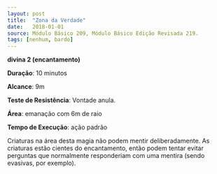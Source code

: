 ```yaml
---
layout: post
title:  "Zona da Verdade"
date:   2018-01-01
source: Módulo Básico 209, Módulo Básico Edição Revisada 219.
tags: [nenhum, bardo]
---
```


**divina 2 (encantamento)**

**Duração**: 10 minutos

**Alcance**: 9m

**Teste de Resistência**: Vontade anula.

**Área**: emanação com 6m de raio

**Tempo de Execução**: ação padrão

Criaturas na área desta magia não podem mentir deliberadamente. As criaturas estão cientes do encantamento, então podem tentar evitar perguntas que normalmente responderiam com uma mentira (sendo evasivas, por exemplo).
